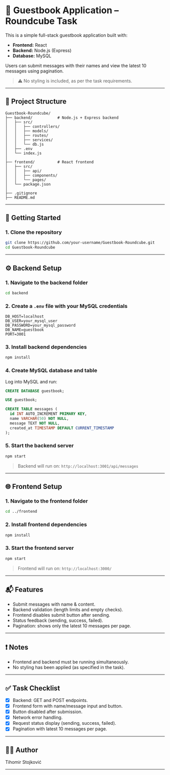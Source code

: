 # 📝 Guestbook Application – Roundcube Task

This is a simple full-stack guestbook application built with:

- **Frontend:** React
- **Backend:** Node.js (Express)
- **Database:** MySQL

Users can submit messages with their names and view the latest 10 messages using pagination.

> ⚠️ No styling is included, as per the task requirements.

---

## 📁 Project Structure

```
Guestbook-Roundcube/
├── backend/           # Node.js + Express backend
│   ├── src/
│   │   ├── controllers/
│   │   ├── models/
│   │   ├── routes/
│   │   ├── services/
│   │   └── db.js
│   ├── .env
│   └── index.js
│
├── frontend/          # React frontend
│   ├── src/
│   │   ├── api/
│   │   ├── components/
│   │   └── pages/
│   └── package.json
│
├── .gitignore
├── README.md
```

---

## 🚀 Getting Started

### 1. Clone the repository

```bash
git clone https://github.com/your-username/Guestbook-Roundcube.git
cd Guestbook-Roundcube
```

---

## ⚙️ Backend Setup

### 1. Navigate to the backend folder

```bash
cd backend
```

### 2. Create a `.env` file with your MySQL credentials

```
DB_HOST=localhost
DB_USER=your_mysql_user
DB_PASSWORD=your_mysql_password
DB_NAME=guestbook
PORT=3001
```

### 3. Install backend dependencies

```bash
npm install
```

### 4. Create MySQL database and table

Log into MySQL and run:

```sql
CREATE DATABASE guestbook;

USE guestbook;

CREATE TABLE messages (
  id INT AUTO_INCREMENT PRIMARY KEY,
  name VARCHAR(50) NOT NULL,
  message TEXT NOT NULL,
  created_at TIMESTAMP DEFAULT CURRENT_TIMESTAMP
);
```

### 5. Start the backend server

```bash
npm start
```

> Backend will run on: `http://localhost:3001/api/messages`

---

## 🌐 Frontend Setup

### 1. Navigate to the frontend folder

```bash
cd ../frontend
```

### 2. Install frontend dependencies

```bash
npm install
```

### 3. Start the frontend server

```bash
npm start
```

> Frontend will run on: `http://localhost:3000/`

---

## 📬 Features

- Submit messages with name & content.
- Backend validation (length limits and empty checks).
- Frontend disables submit button after sending.
- Status feedback (sending, success, failed).
- Pagination: shows only the latest 10 messages per page.

---

## ❗ Notes

- Frontend and backend must be running simultaneously.
- No styling has been applied (as specified in the task).

---

## ✅ Task Checklist

- [x] Backend: GET and POST endpoints.
- [x] Frontend form with name/message input and button.
- [x] Button disabled after submission.
- [x] Network error handling.
- [x] Request status display (sending, success, failed).
- [x] Pagination with latest 10 messages per page.

---

## 🧑‍💻 Author

Tihomir Stojković

---

